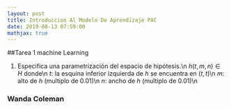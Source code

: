 ```yaml
---
layout: post
title: Introduccion Al Modelo De Aprendizaje PAC
date: 2019-08-13 07:59:00
mathjax: true
---
```

##Tarea 1 machine Learning  
1. Especifica una parametrización del espacio de hipótesis.\n
$h(t,m,n)\in H$ donde\n
$t$: la esquina inferior izquierda de $h$ se encuentra en $(t,t)$\n
$m$: alto de $h$ (multiplo de 0.01)\n
$n$: ancho de $h$ (multiplo de 0.01)\n
### Wanda Coleman
